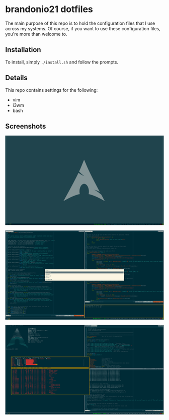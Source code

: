 brandonio21 dotfiles
====================
The main purpose of this repo is to hold the configuration files that I use
across my systems. Of course, if you want to use these configuration files,
you're more than welcome to.

Installation
------------
To install, simply `./install.sh` and follow the prompts.


Details
-------
This repo contains settings for the following:  
* vim
* i3wm
* bash


Screenshots
-----------
![Bare Desktop](screenshots/bare.png)

![Launching a program](screenshots/busylaunch.png)

![Viewing Top](screenshots/top.png)
